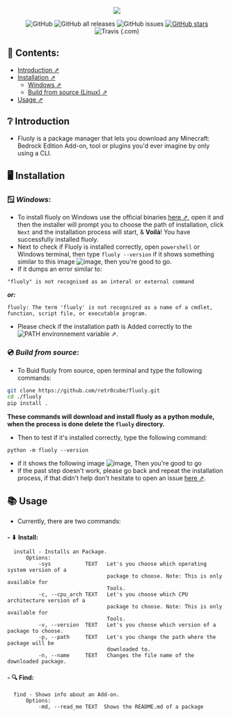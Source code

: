 
<p align="center">
  <img src="https://user-images.githubusercontent.com/61835816/145718141-78fe305a-0017-4539-bd02-3dd5c1f5a51a.png"/>
</p>


<div align="center">
 <img alt="GitHub" src="https://img.shields.io/github/license/retr0cube/fluoly?logo=github&style=for-the-badge">
 <img alt="GitHub all releases" src="https://img.shields.io/github/downloads/retr0cube/fluoly/total?color=gree&logo=Markdown&style=for-the-badge"> 
 <img alt="GitHub issues" src="https://img.shields.io/github/issues/retr0cube/fluoly?color=yellow&logo=GitHub%20Actions&logoColor=white&style=for-the-badge">
 <a href="https://github.com/retr0cube/fluoly/stargazers"><img alt="GitHub stars" src="https://img.shields.io/github/stars/retr0cube/fluoly?logo=Riseup&style=for-the-badge"></a>
  <img alt="Travis (.com)" src="https://img.shields.io/travis/com/retr0cube/fluoly?logo=travis&logoColor=white&style=for-the-badge">
</div>



## 🔖 Contents:
- [Introduction ⇗](https://github.com/retr0cube/fluoly#-introduction)
- [Installation ⇗](https://github.com/retr0cube/fluoly#-installation)
     - [Windows ⇗](https://github.com/retr0cube/fluoly#-windows)
     - [Build from source (Linux) ⇗](https://github.com/retr0cube/fluoly#-build-from-source)
- [Usage ⇗](https://github.com/retr0cube/fluoly#-usage)
## ❔ Introduction
- Fluoly is a package manager that lets you download any Minecraft: Bedrock Edition Add-on, tool or plugins you'd ever imagine by only using a CLI.
## 🖥 Installation
###  🪟 _Windows_:
- To install fluoly on Windows use the official binaries [here ⇗](https://github.com/retr0cube/fluoly/releases/latest), open it and 
then the installer will prompt you to choose the path of installation, click `Next` and the installation process will start, & **Voilà**! You have successfully installed fluoly.
- Next to check if Fluoly is installed correctly, open `powershell` or Windows terminal, then type `fluoly --version` if it shows something similar to this image ![image](https://user-images.githubusercontent.com/61835816/145718519-aa54831b-9a57-4bb6-b52a-1bf53c20db08.png), then you're good to go. 
- If it dumps an error similar to: 
```
"fluoly" is not recognised as an interal or external command
```
***or:***
```
fluoly: The term 'fluoly' is not recognized as a name of a cmdlet, function, script file, or executable program.
```
- Please check if the installation path is Added correctly to the ![PATH environnement variable ⇗]("https://www.architectryan.com/2018/08/31/how-to-change-environment-variables-on-windows-10").

### 💿 _Build from source_:
- To Buid fluoly from source, open terminal and type the following commands:
```bash
git clone https://github.com/retr0cube/fluoly.git
cd ./fluoly
pip install .
```
**These commands will download and install fluoly as a python module, when the process is done delete the `fluoly` directory.**

- Then to test if it's installed correctly, type the following command:
```
python -m fluoly --version
```
- if it shows the following image ![image](https://user-images.githubusercontent.com/61835816/145718519-aa54831b-9a57-4bb6-b52a-1bf53c20db08.png), Then you're good to go 
- if the past step doesn't work, please go back and repeat the installation process, if that didn't help don't hesitate to open an issue [here ⇗](https://github.com/retr0cube/fluoly/issues). 

## 📚 Usage
- Currently, there are two commands:

#### - ⬇ Install:
```
  install - Installs an Package.
      Options:
          -sys           TEXT   Let's you choose which operating system version of a
                                package to choose. Note: This is only available for
                                Tools.
          -c, --cpu_arch TEXT   Let's you choose which CPU architecture version of a
                                package to choose. Note: This is only available for
                                Tools.
          -v, --version  TEXT   Let's you choose which version of a package to choose.
          -p, --path     TEXT   Let's you change the path where the package will be
                                downloaded to.
          -n, --name     TEXT   Changes the file name of the downloaded package.
```
#### - 🔍 Find:
```
  find - Shows info about an Add-on. 
      Options:
          -md, --read_me TEXT  Shows the README.md of a package
  
```

